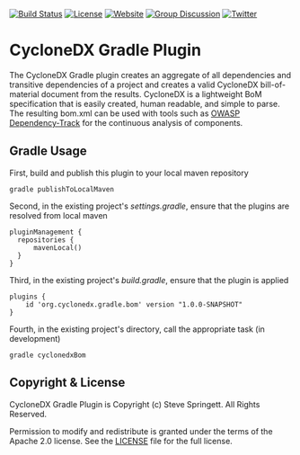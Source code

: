 [![Build Status](https://travis-ci.org/rneureuther1/cyclonedx-gradle-plugin.svg?branch=master)](https://travis-ci.org/rneureuther1/cyclonedx-gradle-plugin)
[![License](https://img.shields.io/badge/license-Apache%202.0-brightgreen.svg)][License]
[![Website](https://img.shields.io/badge/https://-cyclonedx.org-blue.svg)](https://cyclonedx.org/)
[![Group Discussion](https://img.shields.io/badge/discussion-groups.io-blue.svg)](https://groups.io/g/CycloneDX)
[![Twitter](https://img.shields.io/twitter/url/http/shields.io.svg?style=social&label=Follow)](https://twitter.com/CycloneDX_Spec)


CycloneDX Gradle Plugin
=========

The CycloneDX Gradle plugin creates an aggregate of all dependencies and transitive dependencies of a project 
and creates a valid CycloneDX bill-of-material document from the results. CycloneDX is a lightweight BoM 
specification that is easily created, human readable, and simple to parse. The resulting bom.xml can be used
with tools such as [OWASP Dependency-Track](https://dependencytrack.org/) for the continuous analysis of components.

Gradle Usage
-------------------
First, build and publish this plugin to your local maven repository
```
gradle publishToLocalMaven
```

Second, in the existing project's _settings.gradle_, ensure that the plugins are resolved from local maven
```
pluginManagement {
  repositories {
      mavenLocal()
  }
}
```

Third, in the existing project's _build.gradle_, ensure that the plugin is applied
```
plugins { 
    id 'org.cyclonedx.gradle.bom' version "1.0.0-SNAPSHOT"
}
```

Fourth, in the existing project's directory, call the appropriate task (in development)
```
gradle cyclonedxBom
```


Copyright & License
-------------------

CycloneDX Gradle Plugin is Copyright (c) Steve Springett. All Rights Reserved.

Permission to modify and redistribute is granted under the terms of the Apache 2.0 license. See the [LICENSE] file for the full license.

[License]: https://github.com/CycloneDX/cyclonedx-gradle-plugin/blob/master/LICENSE
